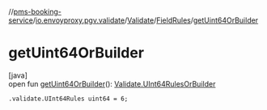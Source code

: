 //[pms-booking-service](../../../../index.md)/[io.envoyproxy.pgv.validate](../../index.md)/[Validate](../index.md)/[FieldRules](index.md)/[getUint64OrBuilder](get-uint64-or-builder.md)

# getUint64OrBuilder

[java]\
open fun [getUint64OrBuilder](get-uint64-or-builder.md)(): [Validate.UInt64RulesOrBuilder](../-u-int64-rules-or-builder/index.md)

`.validate.UInt64Rules uint64 = 6;`